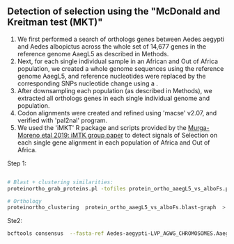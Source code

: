 ## Detection of selection using the "McDonald and Kreitman test (MKT)"

1. We first performed a search of orthologs genes between Aedes aegypti and Aedes albopictus across the whole set of 14,677 genes in the reference genome AaegL5 as described in Methods.
2. Next, for each single individual sample in an African and Out of Africa population, we created a whole genome sequences using the reference genome AaegL5, and reference nucleotides were replaced by the corresponding SNPs nucleotide change using a .
3. After downsampling each population (as described in Methods), we extracted all orthologs genes in each single individual genome and population.
4. Codon alignments were created and refined using 'macse' v2.07, and verified with 'pal2nal' program.
5. We used the 'iMKT' R package and scripts provided by the [Murga-Moreno etal 2019: iMTK group paper](https://academic.oup.com/nar/article/47/W1/W283/5488529?login=false) to detect signals of Selection on each single gene alignment in each population of Africa and Out of Africa.

Step 1:
```bash

# Blast + clustering similarities:
proteinortho_grab_proteins.pl -tofiles protein_ortho_aaegL5_vs_alboFs.proteinortho.tsv  'Aedes-aegypti-LVP_AGWG_AaegL5_2.longest_isoforms.faa'  'VectorBase-55_AalbopictusFoshanFPA.longest_isoforms.faa'  'VectorBase-61_AalbopictusFoshan.longest_isoforms.faa'  -p=blastp+  -cpus=60  -sim=1  -18 singles  -xml  -identity=0.25  -coverage=50  -evalue=0.00001

# Orthology
proteinortho_clustering  protein_ortho_aaegL5_vs_alboFs.blast-graph  >  protein_ortho_aaegL5_vs_alboFs.proteinortho-graph.main_output.txt
```


Ste2:
```bash
bcftools consensus  --fasta-ref Aedes-aegypti-LVP_AGWG_CHROMOSOMES.AaegL5_2.fasta  --output populations_DIR/american_samoa.tafuna_village_CDS/sample1.vcf2fas.ref_genome.fasta /scr/k80san3/ilozada/aedes_aegypti/NEE_paper/results/selection_dnds/populations_vcffastas_mktest/populations.vcfs.single_sample_splits/american_samoa.tafuna_village_CDS/American11.vcf.gz

```
